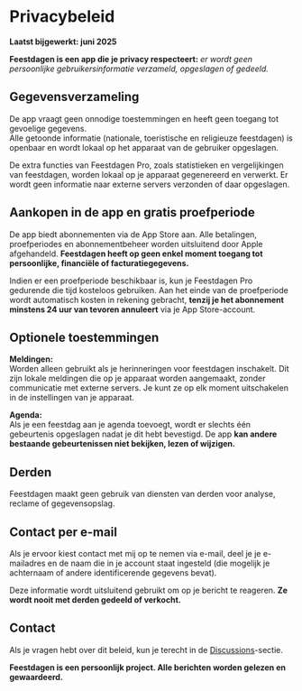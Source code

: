 # Privacybeleid  
  
**Laatst bijgewerkt: juni 2025**  
  
**Feestdagen is een app die je privacy respecteert:** *er wordt geen persoonlijke gebruikersinformatie verzameld, opgeslagen of gedeeld.*  
  
## Gegevensverzameling  
  
De app vraagt geen onnodige toestemmingen en heeft geen toegang tot gevoelige gegevens.  
Alle getoonde informatie (nationale, toeristische en religieuze feestdagen) is openbaar en wordt lokaal op het apparaat van de gebruiker opgeslagen.  
  
De extra functies van Feestdagen Pro, zoals statistieken en vergelijkingen van feestdagen, worden lokaal op je apparaat gegenereerd en verwerkt. Er wordt geen informatie naar externe servers verzonden of daar opgeslagen.  
  
## Aankopen in de app en gratis proefperiode  
  
De app biedt abonnementen via de App Store aan. Alle betalingen, proefperiodes en abonnementbeheer worden uitsluitend door Apple afgehandeld. **Feestdagen heeft op geen enkel moment toegang tot persoonlijke, financiële of facturatiegegevens.**  
  
Indien er een proefperiode beschikbaar is, kun je Feestdagen Pro gedurende die tijd kosteloos gebruiken. Aan het einde van de proefperiode wordt automatisch kosten in rekening gebracht, **tenzij je het abonnement minstens 24 uur van tevoren annuleert** via je App Store-account.  
  
## Optionele toestemmingen  
  
**Meldingen:**  
Worden alleen gebruikt als je herinneringen voor feestdagen inschakelt. Dit zijn lokale meldingen die op je apparaat worden aangemaakt, zonder communicatie met externe servers. Je kunt ze op elk moment uitschakelen in de instellingen van je apparaat.  
  
**Agenda:**  
Als je een feestdag aan je agenda toevoegt, wordt er slechts één gebeurtenis opgeslagen nadat je dit hebt bevestigd. De app **kan andere bestaande gebeurtenissen niet bekijken, lezen of wijzigen.**  
  
## Derden  
  
Feestdagen maakt geen gebruik van diensten van derden voor analyse, reclame of gegevensopslag.  
  
## Contact per e-mail  
  
Als je ervoor kiest contact met mij op te nemen via e-mail, deel je je e-mailadres en de naam die in je account staat ingesteld (die mogelijk je achternaam of andere identificerende gegevens bevat).  
  
Deze informatie wordt uitsluitend gebruikt om op je bericht te reageren. **Ze wordt nooit met derden gedeeld of verkocht.**  
  
## Contact  
  
Als je vragen hebt over dit beleid, kun je terecht in de [Discussions](https://github.com/lucasditomase/feriados/discussions)-sectie.  
  
**Feestdagen is een persoonlijk project. Alle berichten worden gelezen en gewaardeerd.**  
